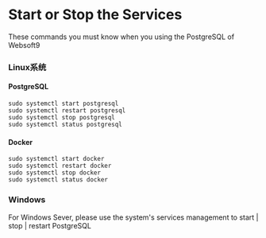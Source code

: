 # Start or Stop the Services

These commands you must know when you using the PostgreSQL of Websoft9

### Linux系统

#### PostgreSQL
```shell
sudo systemctl start postgresql
sudo systemctl restart postgresql
sudo systemctl stop postgresql
sudo systemctl status postgresql
```

#### Docker

```shell
sudo systemctl start docker
sudo systemctl restart docker
sudo systemctl stop docker
sudo systemctl status docker
```

### Windows

For Windows Sever, please use the system's services management to start | stop | restart PostgreSQL  